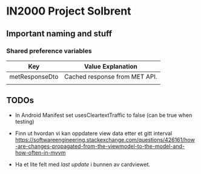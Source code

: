 # IN2000 Project Solbrent

## Important naming and stuff

### Shared preference variables

| Key            | Value Explanation             |
|----------------|-------------------------------|
| metResponseDto | Cached response from MET API. |
|                |                               |



## TODOs
- In Android Manifest set usesCleartextTraffic to false (can be true when testing)

- Finn ut hvordan vi kan oppdatere view data etter et gitt interval
https://softwareengineering.stackexchange.com/questions/426161/how-are-changes-propagated-from-the-viewmodel-to-the-model-and-how-often-in-mvvm

- Ha et lite felt med *last update* i bunnen av cardviewet. 



